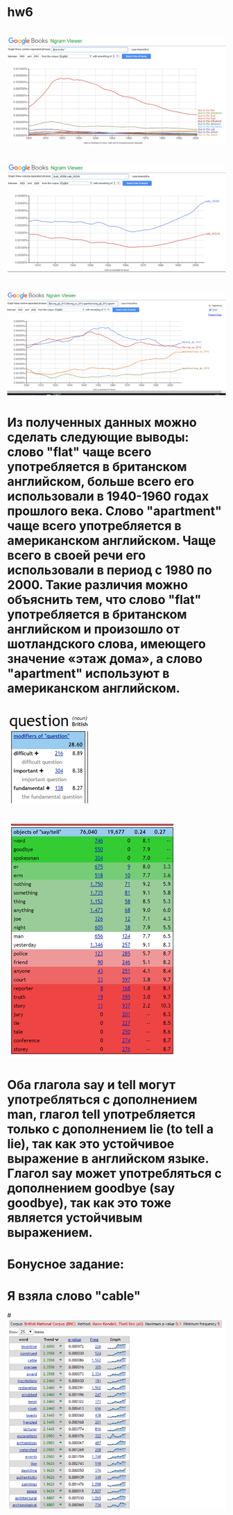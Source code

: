 # hw6
# ![](https://github.com/alexasunnymood/hw6/blob/master/скриншот.PNG)
# ![](https://github.com/alexasunnymood/hw6/blob/master/скриншот%202.PNG)
# ![](https://github.com/alexasunnymood/hw6/blob/master/скриншот%203.PNG)
# Из полученных данных можно сделать следующие выводы: слово "flat" чаще всего употребляется в британском английском, больше всего его использовали в 1940-1960 годах прошлого века. Слово "apartment"  чаще всего употребляется в американском английском. Чаще всего в своей речи его использовали в период с 1980 по 2000. Такие различия можно объяснить тем, что слово "flat" употребляется в британском английском и произошло от шотландского слова, имеющего значение «этаж дома», а слово "apartment" используют в американском английском.
# ![](https://github.com/alexasunnymood/hw6/blob/master/Снимок%203.PNG)
# ![](https://github.com/alexasunnymood/hw6/blob/master/скриншот%20часть%202.PNG)
# Оба глагола say и tell могут употребляться с дополнением man, глагол tell употребляется только с дополнением lie (to tell a lie), так как это устойчивое выражение в английском языке. Глагол say может употребляться с дополнением goodbye (say goodbye), так как это тоже является устойчивым выражением. 
# Бонусное задание:
# Я взяла слово "cable"
#![](https://github.com/alexasunnymood/hw6/blob/master/Снимок.PNG)
